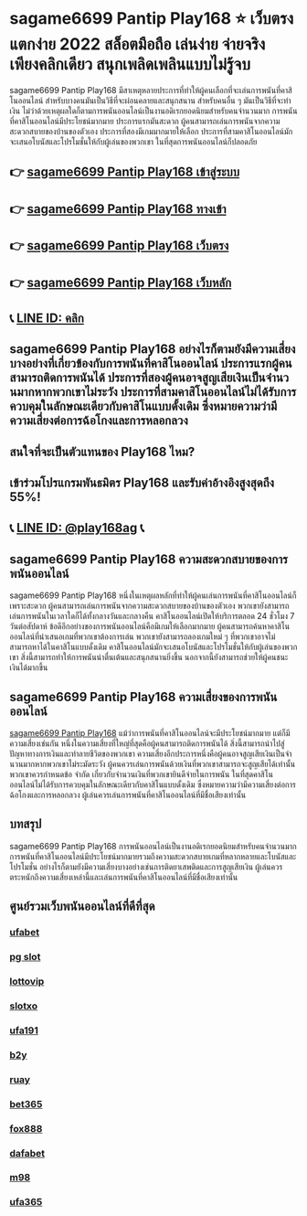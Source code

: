 
# sagame6699 Pantip Play168 ⭐ เว็บตรงแตกง่าย 2022 สล็อตมือถือ เล่นง่าย จ่ายจริง เพียงคลิกเดียว สนุกเพลิดเพลินแบบไม่รู้จบ

sagame6699 Pantip Play168 มีสาเหตุหลายประการที่ทําให้ผู้คนเลือกที่จะเล่นการพนันที่คาสิโนออนไลน์ สําหรับบางคนมันเป็นวิธีที่จะผ่อนคลายและสนุกสนาน สําหรับคนอื่น ๆ มันเป็นวิธีที่จะทําเงิน ไม่ว่าด้วยเหตุผลใดก็ตามการพนันออนไลน์เป็นงานอดิเรกยอดนิยมสําหรับคนจํานวนมาก
การพนันที่คาสิโนออนไลน์มีประโยชน์มากมาย ประการแรกมันสะดวก ผู้คนสามารถเล่นการพนันจากความสะดวกสบายของบ้านของตัวเอง ประการที่สองมีเกมมากมายให้เลือก ประการที่สามคาสิโนออนไลน์มักจะเสนอโบนัสและโปรโมชั่นให้กับผู้เล่นของพวกเขา ในที่สุดการพนันออนไลน์ก็ปลอดภัย

## 👉 [sagame6699 Pantip Play168 เข้าสู่ระบบ](https://bit.ly/3TCj9rY)
## 👉 [sagame6699 Pantip Play168 ทางเข้า](https://bit.ly/3TCj9rY)
## 👉 [sagame6699 Pantip Play168 เว็บตรง](https://bit.ly/3TCj9rY)
## 👉 [sagame6699 Pantip Play168 เว็บหลัก](https://bit.ly/3TCj9rY)
## 📞 [LINE ID: คลิก](https://line.me/R/ti/p/@342mcrfd)

## sagame6699 Pantip Play168 อย่างไรก็ตามยังมีความเสี่ยงบางอย่างที่เกี่ยวข้องกับการพนันที่คาสิโนออนไลน์ ประการแรกผู้คนสามารถติดการพนันได้ ประการที่สองผู้คนอาจสูญเสียเงินเป็นจํานวนมากหากพวกเขาไม่ระวัง ประการที่สามคาสิโนออนไลน์ไม่ได้รับการควบคุมในลักษณะเดียวกับคาสิโนแบบดั้งเดิม ซึ่งหมายความว่ามีความเสี่ยงต่อการฉ้อโกงและการหลอกลวง

## สนใจที่จะเป็นตัวแทนของ Play168 ไหม?
## เข้าร่วมโปรแกรมพันธมิตร Play168 และรับค่าอ้างอิงสูงสุดถึง 55%!
## 📞 [LINE ID: @play168ag](https://bit.ly/3RSGiFl) 📞

## sagame6699 Pantip Play168 ความสะดวกสบายของการพนันออนไลน์
sagame6699 Pantip Play168 หนึ่งในเหตุผลหลักที่ทําให้ผู้คนเล่นการพนันที่คาสิโนออนไลน์ก็เพราะสะดวก ผู้คนสามารถเล่นการพนันจากความสะดวกสบายของบ้านของตัวเอง พวกเขายังสามารถเล่นการพนันในเวลาใดก็ได้ทั้งกลางวันและกลางคืน คาสิโนออนไลน์เปิดให้บริการตลอด 24 ชั่วโมง 7 วันต่อสัปดาห์
ข้อดีอีกอย่างของการพนันออนไลน์คือมีเกมให้เลือกมากมาย ผู้คนสามารถค้นหาคาสิโนออนไลน์ที่นําเสนอเกมที่พวกเขาต้องการเล่น พวกเขายังสามารถลองเกมใหม่ ๆ ที่พวกเขาอาจไม่สามารถหาได้ในคาสิโนแบบดั้งเดิม
คาสิโนออนไลน์มักจะเสนอโบนัสและโปรโมชั่นให้กับผู้เล่นของพวกเขา สิ่งนี้สามารถทําให้การพนันน่าตื่นเต้นและสนุกสนานยิ่งขึ้น นอกจากนี้ยังสามารถช่วยให้ผู้คนชนะเงินได้มากขึ้น

## sagame6699 Pantip Play168 ความเสี่ยงของการพนันออนไลน์
[sagame6699 Pantip Play168](https://atom.io/packages/sagame6699) แม้ว่าการพนันที่คาสิโนออนไลน์จะมีประโยชน์มากมาย แต่ก็มีความเสี่ยงเช่นกัน หนึ่งในความเสี่ยงที่ใหญ่ที่สุดคือผู้คนสามารถติดการพนันได้ สิ่งนี้สามารถนําไปสู่ปัญหาทางการเงินและทําลายชีวิตของพวกเขา
ความเสี่ยงอีกประการหนึ่งคือผู้คนอาจสูญเสียเงินเป็นจํานวนมากหากพวกเขาไม่ระมัดระวัง ผู้คนควรเล่นการพนันด้วยเงินที่พวกเขาสามารถจะสูญเสียได้เท่านั้น พวกเขาควรกําหนดข้อ จํากัด เกี่ยวกับจํานวนเงินที่พวกเขายินดีจ่ายในการพนัน
ในที่สุดคาสิโนออนไลน์ไม่ได้รับการควบคุมในลักษณะเดียวกับคาสิโนแบบดั้งเดิม ซึ่งหมายความว่ามีความเสี่ยงต่อการฉ้อโกงและการหลอกลวง ผู้เล่นควรเล่นการพนันที่คาสิโนออนไลน์ที่มีชื่อเสียงเท่านั้น

## บทสรุป
sagame6699 Pantip Play168 การพนันออนไลน์เป็นงานอดิเรกยอดนิยมสําหรับคนจํานวนมาก การพนันที่คาสิโนออนไลน์มีประโยชน์มากมายรวมถึงความสะดวกสบายเกมที่หลากหลายและโบนัสและโปรโมชั่น อย่างไรก็ตามยังมีความเสี่ยงบางอย่างเช่นการติดยาเสพติดและการสูญเสียเงิน ผู้เล่นควรตระหนักถึงความเสี่ยงเหล่านี้และเล่นการพนันที่คาสิโนออนไลน์ที่มีชื่อเสียงเท่านั้น

## ศูนย์รวมเว็บพนันออนไลน์ที่ดีที่สุด
### [ufabet](https://atom.io/packages/ufabet)
### [pg slot](https://atom.io/themes/pg%20slot)
### [lottovip](https://atom.io/packages/lottovip)
### [slotxo](https://atom.io/packages/slotxo)
### [ufa191](https://atom.io/packages/ufa191)
### [b2y](https://atom.io/packages/b2y)
### [ruay](https://atom.io/themes/ruay)
### [bet365](https://atom.io/packages/bet365)
### [fox888](https://atom.io/packages/fox888)
### [dafabet](https://atom.io/packages/dafabet)
### [m98](https://atom.io/packages/m98)
### [ufa365](https://atom.io/packages/ufa365)